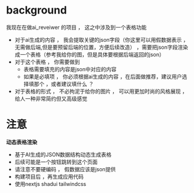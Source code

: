 # background

我现在在做ai_reveiwer 的项目 ， 这之中涉及到一个表格功能

- 对于ai生成的内容 ， 我会提取关键的json字段（你这里可以用假数据表示 ，无需做后端,但是要预留后端的位置，方便后续改造） ，需要把json字段渲染成一个表格（参考我给你的图，但是具体要根据后端返回的json）
- 对于这个表格 ， 你需要做到
  - 表格需要填充的内容是json中对应的内容
  - 如果是必填项 ， 你必须根据ai生成的内容 ，在后面做推荐，建议用户选择填那个 ，或者建议填什么 ？
- 对于表格的形式 ， 不必拘泥于给你的图片 ， 可以用更加时尚的风格展现 ， 给人一种非常简约但又高级感觉

# 注意

**动态表格渲染**

- 基于AI生成的JSON数据结构动态生成表格
- 后续可能是一个按钮跳转到这个页面
- 请注意不要硬编码 ， 假数据应该是json提供
- 构建项目后 ，再生成应用代码
- 使用nextjs shadui tailwindcss
